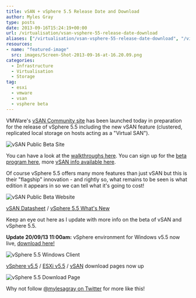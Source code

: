 ```yaml
---
title: vSAN + vSphere 5.5 Release Date and Download
author: Myles Gray
type: posts
date: 2013-09-16T15:24:19+00:00
url: /virtualisation/vsan-vsphere-55-release-date-download
aliases: ["/virtualisation/vsan-vsphere-55-release-date-download", "/virtualisation/vsan-vsphere-55-release-date-download/amp", "/hardware/vsan-vsphere-55-release-date-download", "/hardware/vsan-vsphere-55-release-date-download/amp"]
resources:
- name: "featured-image"
  src: images/Screen-Shot-2013-09-16-at-16.20.09.png
categories:
  - Infrastructure
  - Virtualisation
  - Storage
tag:
  - esxi
  - vmware
  - vsan
  - vsphere beta
---
```


VMWare's [vSAN Community site][1] has been launched today in preparation for the release of vSphere 5.5 including the new vSAN feature (clustered, replicated local storage on hosts acting as a "Virtual SAN").

![vSAN Public Beta Site](images/Screen-Shot-2013-09-16-at-16.07.41.png)

You can have a look at the [walkthroughs here][2]. You can sign up for the [beta program here][3], more [vSAN info available here][4].

Of course vSphere 5.5 offers many more features than just vSAN but this is their "flagship" innovation - and rightly so, what remains to be seen is what edition it appears in so we can tell what it's going to cost!

![vSAN Public Beta Website](images/Screen-Shot-2013-09-16-at-16.09.10.png)

[vSAN Datasheet][5] / [vSphere 5.5 What's New][6]

Keep an eye out here as I update with more info on the beta of vSAN and vSphere 5.5.

**Update 20/09/13 11:00am:** vSphere environment for Windows v5.5 now live, [download here!][7]

![vSphere 5.5 Windows Client](images/Screen-Shot-2013-09-20-at-11.17.36.png)

[vSphere v5.5][8] / [ESXi v5.5][9] / [vSAN][10] download pages now up

![vSphere 5.5 Download Page](images/Screen-Shot-2013-09-20-at-10.04.35.png)

Why not follow [@mylesagray on Twitter][11] for more like this!

 [1]: https://communities.vmware.com/community/vmtn/beta/vsan
 [2]: https://www.vmware.com/uk/products/vsan/vsan-hol.html
 [3]: http://www.vmware.com/vsan-beta-register
 [4]: https://www.vmware.com/uk/products/vsan.html
 [5]: https://www.vmware.com/content/dam/digitalmarketing/vmware/en/pdf/products/vsan/vmware-vsan-datasheet.pdf
 [6]: https://blogs.vmware.com/vsphere/files/2013/09/vSphere-5.5-Quick-Reference-0.5.pdf
 [7]: http://vsphereclient.vmware.com/vsphereclient/1/2/8/1/6/5/0/VMware-viclient-all-5.5.0-1281650.exe
 [8]: https://customerconnect.vmware.com/downloads/details?downloadGroup=VC55U3K&productId=353&rPId=35248
 [9]: https://customerconnect.vmware.com/downloads/details?downloadGroup=ESXI55U3B&productId=353&rPId=35248
 [10]: images/5_52
 [11]: https://twitter.com/mylesagray